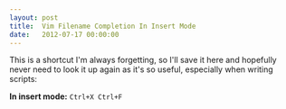 ```yaml
---
layout: post
title:  Vim Filename Completion In Insert Mode
date:   2012-07-17 00:00:00
---
```


This is a shortcut I'm always forgetting, so I'll save it here and hopefully never need to look it up again as it's so useful, especially when writing scripts:

**In insert mode:** `Ctrl+X Ctrl+F`

